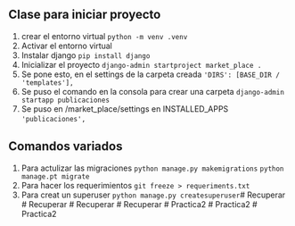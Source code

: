 ## Clase para iniciar proyecto

1. crear el entorno virtual  `python -m venv .venv`
2. Activar el entorno virtual
3. Instalar django `pip install django`
4. Inicializar el proyecto `django-admin startproject market_place .`
5. Se pone esto, en el settings de la carpeta creada `'DIRS': [BASE_DIR / 'templates'],`
6. Se puso el comando en la consola para crear una carpeta `django-admin startapp publicaciones`
7. Se puso en /market_place/settings en INSTALLED_APPS `'publicaciones',`


## Comandos variados
1. Para actulizar las migraciones `python manage.py makemigrations` `python manage.pt migrate`
2. Para hacer los requerimientos `git freeze > requeriments.txt`
3. Para creat un superuser `python manage.py createsuperuser`#   R e c u p e r a r  
 #   R e c u p e r a r  
 #   R e c u p e r a r  
 #   R e c u p e r a r  
 #   P r a c t i c a 2  
 #   P r a c t i c a 2  
 #   P r a c t i c a 2  
 